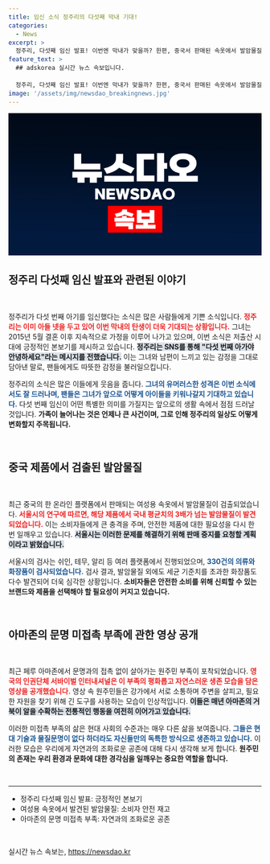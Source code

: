 ```yaml
---
title: 임신 소식 정주리의 다섯째 막내 기대!
categories:
  - News
excerpt: >
  정주리, 다섯째 임신 발표! 이번엔 막내가 맞을까? 한편, 중국서 판매된 속옷에서 발암물질이 검출돼 판매중지 요청. 아마존 원주민의 문명 미접촉 영상도 공개돼 화제! 클릭하고 더 알아보세요!
feature_text: >
  ## adskorea 실시간 뉴스 속보입니다.

  정주리, 다섯째 임신 발표! 이번엔 막내가 맞을까? 한편, 중국서 판매된 속옷에서 발암물질이 검출돼 판매중지 요청. 아마존 원주민의 문명 미접촉 영상도 공개돼 화제! 클릭하고 더 알아보세요!
image: '/assets/img/newsdao_breakingnews.jpg'
---
```


<p><img src="/assets/img/newsdao_breakingnews.jpg" alt="adskorea 속보" /></p>

<h2 data-ke-size="size26">정주리 다섯째 임신 발표와 관련된 이야기</h2>

<p data-ke-size="size16">&nbsp;</p>

<p>정주리가 다섯 번째 아기를 임신했다는 소식은 많은 사람들에게 기쁜 소식입니다. <b><span style="color: #ee2323;">정주리는 이미 아들 넷을 두고 있어 이번 막내의 탄생이 더욱 기대되는 상황입니다.</span></b> 그녀는 2015년 5월 결혼 이후 지속적으로 가정을 이루어 나가고 있으며, 이번 소식은 저출산 시대에 긍정적인 본보기를 제시하고 있습니다. <b><span style="background-color: #21538527;">정주리는 SNS를 통해 "다섯 번째 아가야 안녕하세요"라는 메시지를 전했습니다.</span></b> 이는 그녀와 남편이 느끼고 있는 감정을 그대로 담아낸 말로, 팬들에게도 따뜻한 감정을 불러일으킵니다.</p>

<p>정주리의 소식은 많은 이들에게 웃음을 줍니다. <b><span style="color: #1a5490;">그녀의 유머러스한 성격은 이번 소식에서도 잘 드러나며, 팬들은 그녀가 앞으로 어떻게 아이들을 키워나갈지 기대하고 있습니다.</span></b> 다섯 번째 임신이 어떤 특별한 의미를 가질지는 앞으로의 생활 속에서 점점 드러날 것입니다. <b>가족이 늘어나는 것은 언제나 큰 사건이며, 그로 인해 정주리의 일상도 어떻게 변화할지 주목됩니다.</b></p>

<p data-ke-size="size16">&nbsp;</p>

<h2 data-ke-size="size26">중국 제품에서 검출된 발암물질</h2>

<p data-ke-size="size16">&nbsp;</p>

<p>최근 중국의 한 온라인 플랫폼에서 판매되는 여성용 속옷에서 발암물질이 검출되었습니다. <b><span style="color: #ee2323;">서울시의 연구에 따르면, 해당 제품에서 국내 평균치의 3배가 넘는 발암물질이 발견되었습니다.</span></b> 이는 소비자들에게 큰 충격을 주며, 안전한 제품에 대한 필요성을 다시 한 번 일깨우고 있습니다. <b><span style="background-color: #21538527;">서울시는 이러한 문제를 해결하기 위해 판매 중지를 요청할 계획이라고 밝혔습니다.</span></b>  </p>

<p>서울시의 검사는 쉬인, 테무, 알리 등 여러 플랫폼에서 진행되었으며, <b><span style="color: #1a5490;">330건의 의류와 화장품이 검사되었습니다.</span></b> 검사 결과, 발암물질 외에도 세균 기준치를 초과한 화장품도 다수 발견되어 더욱 심각한 상황입니다. <b>소비자들은 안전한 소비를 위해 신뢰할 수 있는 브랜드와 제품을 선택해야 할 필요성이 커지고 있습니다.</b></p>

<p data-ke-size="size16">&nbsp;</p>

<h2 data-ke-size="size26">아마존의 문명 미접촉 부족에 관한 영상 공개</h2>

<p data-ke-size="size16">&nbsp;</p>

<p>최근 페루 아마존에서 문명과의 접촉 없이 살아가는 원주민 부족이 포착되었습니다. <b><span style="color: #ee2323;">영국의 인권단체 서바이벌 인터내셔널은 이 부족의 평화롭고 자연스러운 생존 모습을 담은 영상을 공개했습니다.</span></b> 영상 속 원주민들은 강가에서 서로 소통하며 주변을 살피고, 필요한 자원을 찾기 위해 긴 도구를 사용하는 모습이 인상적입니다. <b><span style="background-color: #21538527;">이들은 매년 아마존의 거북이 알을 수확하는 전통적인 행동을 여전히 이어가고 있습니다.</span></b></p>

<p>이러한 미접촉 부족의 삶은 현대 사회의 수준과는 매우 다른 삶을 보여줍니다. <b><span style="color: #1a5490;">그들은 현대 기술과 물질문명이 없다 하더라도 자신들만의 독특한 방식으로 생존하고 있습니다.</span></b> 이러한 모습은 우리에게 자연과의 조화로운 공존에 대해 다시 생각해 보게 합니다. <b>원주민의 존재는 우리 환경과 문화에 대한 경각심을 일깨우는 중요한 역할을 합니다.</b></p>

<p data-ke-size="size16">&nbsp;</p>

<hr>

<ul>
    <li>정주리 다섯째 임신 발표: 긍정적인 본보기</li>
    <li>여성용 속옷에서 발견된 발암물질: 소비자 안전 재고</li>
    <li>아마존의 문명 미접촉 부족: 자연과의 조화로운 공존</li>
</ul>

<p data-ke-size="size16">&nbsp;</p>
실시간 뉴스 속보는, <a href="https://newsdao.kr" rel="dofollow">https://newsdao.kr</a>


